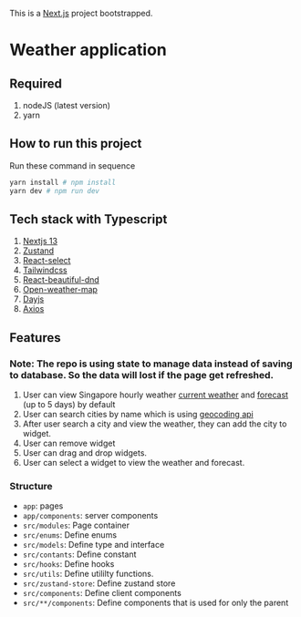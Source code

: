 This is a [Next.js](https://nextjs.org/) project bootstrapped.

# Weather application

## Required

1. nodeJS (latest version)
2. yarn

## How to run this project

Run these command in sequence

```bash
yarn install # npm install
yarn dev # npm run dev
```

## Tech stack with Typescript

1. [Nextjs 13](https://nextjs.org/)
2. [Zustand](https://github.com/pmndrs/zustand)
3. [React-select](https://react-select.com/home)
4. [Tailwindcss](https://tailwindcss.com/)
5. [React-beautiful-dnd](https://github.com/atlassian/react-beautiful-dnd)
6. [Open-weather-map](https://openweathermap.org/)
7. [Dayjs](https://day.js.org/en/)
8. [Axios](https://axios-http.com/docs/intro)

## Features

### Note: The repo is using state to manage data instead of saving to database. So the data will lost if the page get refreshed.

1. User can view Singapore hourly weather [current weather](https://openweathermap.org/current) and [forecast](https://openweathermap.org/forecast5) (up to 5 days) by default
2. User can search cities by name which is using [geocoding api](https://openweathermap.org/current#geocoding)
3. After user search a city and view the weather, they can add the city to widget.
4. User can remove widget
5. User can drag and drop widgets.
6. User can select a widget to view the weather and forecast.

### Structure

- `app`: pages
- `app/components`: server components
- `src/modules`: Page container
- `src/enums`: Define enums
- `src/models`: Define type and interface
- `src/contants`: Define constant
- `src/hooks`: Define hooks
- `src/utils`: Define utililty functions.
- `src/zustand-store`: Define zustand store
- `src/components`: Define client components
- `src/**/components`: Define components that is used for only the parent
